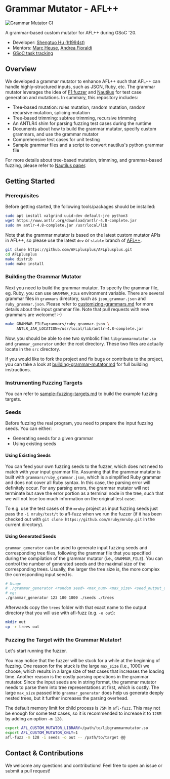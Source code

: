 # Grammar Mutator - AFL++

![Grammar Mutator CI](https://github.com/AFLplusplus/Grammar-Mutator/workflows/Grammar%20Mutator%20CI/badge.svg)

A grammar-based custom mutator for AFL++ during GSoC '20.

- Developer: [Shengtuo Hu (h1994st)](https://github.com/h1994st)
- Mentors: [Marc Heuse](https://github.com/vanhauser-thc), [Andrea Fioraldi](https://github.com/andreafioraldi)
- [GSoC task tracking](https://github.com/AFLplusplus/Grammar-Mutator/projects/1)

## Overview

We developed a grammar mutator to enhance AFL++ such that AFL++ can handle highly-structured inputs, such as JSON, Ruby, etc.
The grammar mutator leverages the idea of [F1 fuzzer](https://github.com/vrthra/F1) and [Nautilus](https://github.com/nautilus-fuzz/nautilus) for test case generation and mutations.
In summary, this repository includes:

- Tree-based mutation: rules mutation, random mutation, random recursive mutation, splicing mutation
- Tree-based trimming: subtree trimming, recursive trimming
- An ANTLR4 shim for parsing fuzzing test cases during the runtime
- Documents about how to build the grammar mutator, specify custom grammars, and use the grammar mutator
- Comprehensive test cases for unit testing
- Sample grammar files and a script to convert nautilus's python grammar file

For more details about tree-based mutation, trimming, and grammar-based fuzzing, please refer to [Nautilus paper](https://www.syssec.ruhr-uni-bochum.de/media/emma/veroeffentlichungen/2018/12/17/NDSS19-Nautilus.pdf).

## Getting Started

### Prerequisites

Before getting started, the following tools/packages should be installed:

```bash
sudo apt install valgrind uuid-dev default-jre python3
wget https://www.antlr.org/download/antlr-4.8-complete.jar
sudo mv antlr-4.8-complete.jar /usr/local/lib
```

Note that the grammar mutator is based on the latest custom mutator APIs in AFL++, so please use the latest `dev` or `stable` branch of [AFL++](https://github.com/AFLplusplus/AFLplusplus/tree/dev).

```bash
git clone https://github.com/AFLplusplus/AFLplusplus.git
cd AFLplusplus
make distrib
sudo make install
```

### Building the Grammar Mutator

Next you need to build the grammar mutator.
To specify the grammar file, eg. Ruby, you can use `GRAMMAR_FILE` environment variable.
There are several grammar files in `grammars` directory, such as `json_grammar.json` and `ruby_grammar.json`.
Please refer to [customizing-grammars.md](doc/customizing-grammars.md) for more details about the input grammar file.
Note that pull requests with new grammars are welcome! :-)

```bash
make GRAMMAR_FILE=grammars/ruby_grammar.json \
     ANTLR_JAR_LOCATION=/usr/local/lib/antlr-4.8-complete.jar
```

Now, you should be able to see two symbolic files `libgrammarmutator.so` and `grammar_generator` under the root directory.
These two files are actually locate in the `src` directory.

If you would like to fork the project and fix bugs or contribute to the project, you can take a look at [building-grammar-mutator.md](doc/building-grammar-mutator.md) for full building instructions.

### Instrumenting Fuzzing Targets

You can refer to [sample-fuzzing-targets.md](doc/sample-fuzzing-targets.md) to build the example fuzzing targets.

### Seeds

Before fuzzing the real program, you need to prepare the input fuzzing seeds. You can either:

- Generating seeds for a given grammar
- Using existing seeds

#### Using Existing Seeds

You can feed your own fuzzing seeds to the fuzzer, which does not need to match with your input grammar file.
Assuming that the grammar mutator is built with `grammars/ruby_grammar.json`, which is a simplified Ruby grammar and does not cover all Ruby syntax.
In this case, the parsing error will definitely occur.
For any parsing errors, the grammar mutator will not terminate but save the error portion as a terminal node in the tree, such that we will not lose too much information on the original test case.

To e.g. use the test cases of the `mruby` project as input fuzzing seeds just pass the `-i mruby/test/t` to afl-fuzz
when we run the fuzzer (if it has been checked out with `git clone https://github.com/mruby/mruby.git` in the current directory).



#### Using Generated Seeds

`grammar_generator` can be used to generate input fuzzing seeds and corresponding tree files, following the grammar file that you specified during the compilation of the grammar mutator (i.e., `GRAMMAR_FILE`).
You can control the number of generated seeds and the maximal size of the corresponding trees.
Usually, the larger the tree size is, the more complex the corresponding input seed is.

```bash
# Usage
# ./grammar_generator <random seed> <max_num> <max_size> <seed_output_dir> <tree_output_dir>
# eg:
./grammar_generator 123 100 1000 ./seeds ./trees
```

Afterwards copy the `trees` folder with that exact name to the output directory that you will use with afl-fuzz (e.g. `-o out`):
```bash
mkdir out
cp -r trees out
```

### Fuzzing the Target with the Grammar Mutator!

Let's start running the fuzzer.

You may notice that the fuzzer will be stuck for a while at the beginning of fuzzing.
One reason for the stuck is the large `max_size` (i.e., 1000) we choose, which results in a large size of test cases that increases the loading time.
Another reason is the costly parsing operations in the grammar mutator.
Since the input seeds are in string format, the grammar mutator needs to parse them into tree representations at first, which is costly.
The large `max_size` passed into `grammar_generator` does help us generate deeply nested trees, but it further increases the parsing overhead.

The default memory limit for child process is `75M` in `afl-fuzz`.
This may not be enough for some test cases, so it is recommended to increase it to `128M` by adding an option `-m 128`.

```bash
export AFL_CUSTOM_MUTATOR_LIBRARY=/path/to/libgrammarmutator.so
export AFL_CUSTOM_MUTATOR_ONLY=1
afl-fuzz -m 128 -i seeds -o out -- /path/to/target @@
```

## Contact & Contributions

We welcome any questions and contributions! Feel free to open an issue or submit a pull request!
